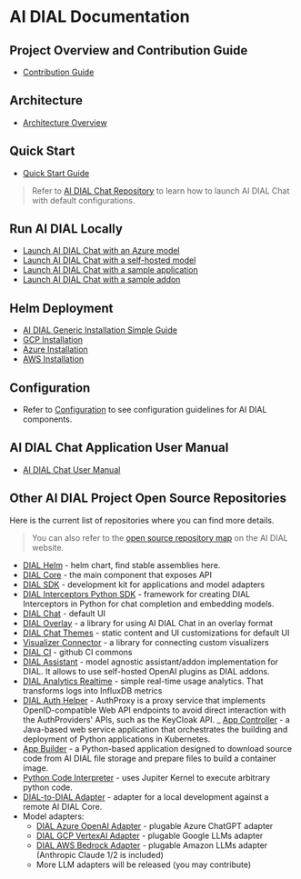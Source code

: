 # AI DIAL Documentation

## Project Overview and Contribution Guide

* [Contribution Guide](https://github.com/epam/ai-dial/blob/main/CONTRIBUTING.md)

## Architecture

* [Architecture Overview](docs/platform/0.architecture-and-concepts/2.architecture.md)

## Quick Start

* [Quick Start Guide](./quick-start.md)

> Refer to [AI DIAL Chat Repository](https://github.com/epam/ai-dial-chat#overview) to learn how to launch AI DIAL Chat with default configurations.

## Run AI DIAL Locally

* [Launch AI DIAL Chat with an Azure model](/docs/tutorials/1.developers/0.local-run/1.quick-start-model.md)
* [Launch AI DIAL Chat with a self-hosted model](/docs/tutorials/1.developers/0.local-run/3.quick-start-with-self-hosted-model.md)
* [Launch AI DIAL Chat with a sample application](/docs/tutorials/1.developers/0.local-run/0.quick-start-with-application.md)
* [Launch AI DIAL Chat with a sample addon](/docs/tutorials/1.developers/0.local-run/4.quick-start-with-addon.md)

## Helm Deployment

* [AI DIAL Generic Installation Simple Guide](https://github.com/epam/ai-dial-helm/tree/main/charts/dial/examples/generic/simple)
* [GCP Installation](https://github.com/epam/ai-dial-helm/blob/main/charts/dial/examples/gcp/complete/README.md)
* [Azure Installation](https://github.com/epam/ai-dial-helm/blob/main/charts/dial/examples/azure/simple/README.md)
* [AWS Installation](https://github.com/epam/ai-dial-helm/blob/main/charts/dial/examples/aws/complete/README.md)

## Configuration

* Refer to [Configuration](./tutorials/2.devops/1.configuration/0.configuration-guide.md) to see configuration guidelines for AI DIAL components.

## AI DIAL Chat Application User Manual

* [AI DIAL Chat User Manual](/docs/tutorials/0.user-guide.md)

## Other AI DIAL Project Open Source Repositories

Here is the current list of repositories where you can find more details.

> You can also refer to the [open source repository map](https://dialx.ai/open-source) on the AI DIAL website.

- [DIAL Helm](https://github.com/epam/ai-dial-helm) - helm chart, find stable assemblies here.
- [DIAL Core](https://github.com/epam/ai-dial-core) - the main component that exposes API
- [DIAL SDK](https://github.com/epam/ai-dial-sdk) - development kit for applications and model adapters
- [DIAL Interceptors Python SDK](https://github.com/epam/ai-dial-interceptors-sdk) - framework for creating DIAL Interceptors in Python for chat completion and embedding models.
- [DIAL Chat](https://github.com/epam/ai-dial-chat) - default UI
- [DIAL Overlay](https://github.com/epam/ai-dial-chat/blob/development/libs/overlay/README.md) - a library for using AI DIAL Chat in an overlay format
- [DIAL Chat Themes](https://github.com/epam/ai-dial-chat-themes) - static content and UI customizations for default UI
- [Visualizer Connector](https://github.com/epam/ai-dial-chat/blob/development/libs/chat-visualizer-connector/README.md) - a library for connecting custom visualizers
- [DIAL CI](https://github.com/epam/ai-dial-ci) - github CI commons
- [DIAL Assistant](https://github.com/epam/ai-dial-assistant) - model agnostic assistant/addon implementation for DIAL. It allows to use self-hosted OpenAI plugins as DIAL addons.
- [DIAL Analytics Realtime](https://github.com/epam/ai-dial-analytics-realtime) - simple real-time usage analytics. That transforms logs into InfluxDB metrics
- [DIAL Auth Helper](https://github.com/epam/ai-dial-auth-helper) - AuthProxy is a proxy service that implements OpenID-compatible Web API endpoints to avoid direct interaction with the AuthProviders' APIs, such as the KeyCloak API.
_ [App Controller](https://github.com/epam/ai-dial-app-controller) - a Java-based web service application that orchestrates the building and deployment of Python applications in Kubernetes.
- [App Builder](https://github.com/epam/ai-dial-app-builder-python) - a Python-based application designed to download source code from AI DIAL file storage and prepare files to build a container image.
- [Python Code Interpreter](https://github.com/epam/ai-dial-code-interpreter) - uses Jupiter Kernel to execute arbitrary python code.
- [DIAL-to-DIAL Adapter](https://github.com/epam/ai-dial-adapter-dial) - adapter for a local development against a remote AI DIAL Core.
- Model adapters:
    - [DIAL Azure OpenAI Adapter](https://github.com/epam/ai-dial-adapter-openai) - plugable Azure ChatGPT adapter
    - [DIAL GCP VertexAI Adapter](https://github.com/epam/ai-dial-adapter-vertexai) - plugable Google LLMs adapter
    - [DIAL AWS Bedrock Adapter](https://github.com/epam/ai-dial-adapter-bedrock) - plugable Amazon LLMs adapter (Anthropic Claude 1/2 is included)
    - More LLM adapters will be released (you may contribute)
